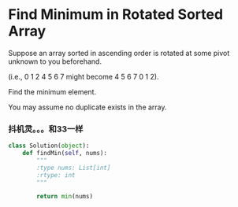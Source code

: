 # Find Minimum in Rotated Sorted Array

Suppose an array sorted in ascending order is rotated at some pivot unknown to you beforehand.

(i.e., 0 1 2 4 5 6 7 might become 4 5 6 7 0 1 2).

Find the minimum element.

You may assume no duplicate exists in the array.

### 抖机灵。。。和33一样


```python
class Solution(object):
    def findMin(self, nums):
        """
        :type nums: List[int]
        :rtype: int
        """

        return min(nums)
        
```
